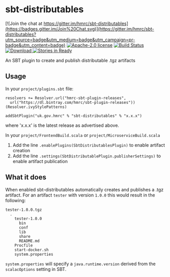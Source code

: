 # sbt-distributables

[![Join the chat at https://gitter.im/hmrc/sbt-distributables](https://badges.gitter.im/Join%20Chat.svg)](https://gitter.im/hmrc/sbt-distributables?utm_source=badge&utm_medium=badge&utm_campaign=pr-badge&utm_content=badge) [![Apache-2.0 license](http://img.shields.io/badge/license-Apache-brightgreen.svg)](http://www.apache.org/licenses/LICENSE-2.0.html) [![Build Status](https://travis-ci.org/hmrc/sbt-distributables.svg)](https://travis-ci.org/hmrc/sbt-distributables) [ ![Download](https://api.bintray.com/packages/hmrc/sbt-plugin-releases/sbt-distributables/images/download.svg) ](https://bintray.com/hmrc/sbt-plugin-releases/sbt-distributables/_latestVersion) [![Stories in Ready](https://badge.waffle.io/hmrc/sbt-distributables.png?label=ready&title=Ready)](https://waffle.io/hmrc/sbt-distributables)

An SBT plugin to create and publish distributable .tgz artifacts

Usage
-----

In your `project/plugins.sbt` file:
```
resolvers += Resolver.url("hmrc-sbt-plugin-releases",
  url("https://dl.bintray.com/hmrc/sbt-plugin-releases"))(Resolver.ivyStylePatterns)

addSbtPlugin("uk.gov.hmrc" % "sbt-distributables" % "x.x.x")
```

where 'x.x.x' is the latest release as advertised above.

In your `project/FrontendBuild.scala` or `project/MicroserviceBuild.scala`

1. Add the line ```.enablePlugins(SbtDistributablesPlugin)``` to enable artifact creation
2. Add the line ```.settings(SbtDistributablePlugin.publisherSettings)``` to enable artifact publication

What it does
------------

When enabled sbt-distributables automatically creates and publishes a .tgz artifact. For an artifact `tester` with version `1.0.0` this would result in the following:

```
tester-1.0.0.tgz
  .
    tester-1.0.0
      bin
      conf
      lib
      share
      README.md
    Procfile
    start-docker.sh
    system.properties
```

`system.properties` will specify a `java.runtime.version` derived from the `scalacOptions` setting in SBT. 
